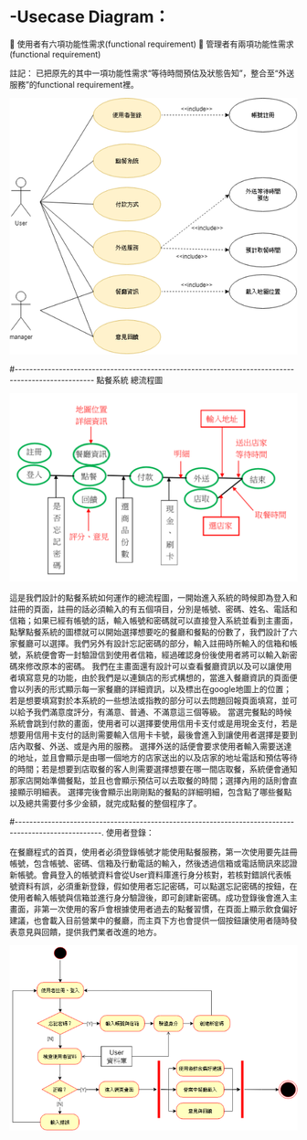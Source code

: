 # -Usecase Diagram：
	使用者有六項功能性需求(functional requirement)
	管理者有兩項功能性需求(functional requirement)

註記：
已把原先的其中一項功能性需求“等待時間預估及狀態告知”，整合至“外送服務”的functional requirement裡。

![image](https://github.com/Jalyway/-/blob/master/ReadMe/image1.png)

#---------------------------------------------------------------------------------------------------
點餐系統 總流程圖

![image](https://github.com/Jalyway/-/blob/master/ReadMe/image2.png)

這是我們設計的點餐系統如何運作的總流程圖，一開始進入系統的時候即為登入和註冊的頁面，註冊的話必須輸入的有五個項目，分別是帳號、密碼、姓名、電話和信箱；如果已經有帳號的話，輸入帳號和密碼就可以直接登入系統並看到主畫面，點擊點餐系統的圖標就可以開始選擇想要吃的餐廳和餐點的份數了，我們設計了六家餐廳可以選擇。我們另外有設計忘記密碼的部分，輸入註冊時所輸入的信箱和帳號，系統便會寄一封驗證信到使用者信箱，經過確認身份後使用者將可以輸入新密碼來修改原本的密碼。
我們在主畫面還有設計可以查看餐廳資訊以及可以讓使用者填寫意見的功能，由於我們是以連鎖店的形式構想的，當進入餐廳資訊的頁面便會以列表的形式顯示每一家餐廳的詳細資訊，以及標出在google地圖上的位置；若是想要填寫對於本系統的一些想法或指教的部分可以去問題回報頁面填寫，並可以給予我們滿意度評分，有滿意、普通、不滿意這三個等級。
當選完餐點的時候系統會跳到付款的畫面，使用者可以選擇要使用信用卡支付或是用現金支付，若是想要用信用卡支付的話則需要輸入信用卡卡號，最後會進入到讓使用者選擇是要到店內取餐、外送、或是內用的服務。
選擇外送的話便會要求使用者輸入需要送達的地址，並且會顯示是由哪一個地方的店家送出的以及店家的地址電話和預估等待的時間；若是想要到店取餐的客人則需要選擇想要在哪一間店取餐，系統便會通知那家店開始準備餐點，並且也會顯示預估可以去取餐的時間；選擇內用的話則會直接顯示明細表。
選擇完後會顯示出剛剛點的餐點的詳細明細，包含點了哪些餐點以及總共需要付多少金額，就完成點餐的整個程序了。

#-----------------------------------------------------------------------------------------------------.
使用者登錄：

在餐廳程式的首頁，使用者必須登錄帳號才能使用點餐服務，第一次使用要先註冊帳號，包含帳號、密碼、信箱及行動電話的輸入，然後透過信箱或電話簡訊來認證新帳號。會員登入的帳號資料會從User資料庫進行身分核對，若核對錯誤代表帳號資料有誤，必須重新登錄，假如使用者忘記密碼，可以點選忘記密碼的按鈕，在使用者輸入帳號與信箱並進行身分驗證後，即可創建新密碼。成功登錄後會進入主畫面，非第一次使用的客戶會根據使用者過去的點餐習慣，在頁面上顯示飲食偏好建議，也會載入目前營業中的餐廳，而主頁下方也會提供一個按鈕讓使用者隨時發表意見與回饋，提供我們業者改進的地方。

![image](https://github.com/Jalyway/-/blob/master/ReadMe/image3.png)
